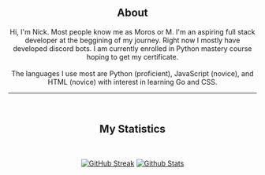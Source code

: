<div align='center'>

## About
Hi, I'm Nick. Most people know me as Moros or M. I'm an aspiring full stack developer at the beggining of my journey. Right now I mostly have developed discord bots. I am currently enrolled in Python mastery course hoping to get my certificate. 
<br><br>
The languages I use most are Python (proficient), JavaScript (novice), and HTML (novice) with interest in learning Go and CSS. 

<hr>
<br>

## My Statistics
<br>

[![GitHub Streak](https://github-readme-streak-stats.herokuapp.com?user=Moros0741&theme=dark)](https://git.io/streak-stats) [![Github Stats](https://github-readme-stats.vercel.app/api?username=Moros0741)](https://github.com/Moros0741/github-readme-stats)

</div>
